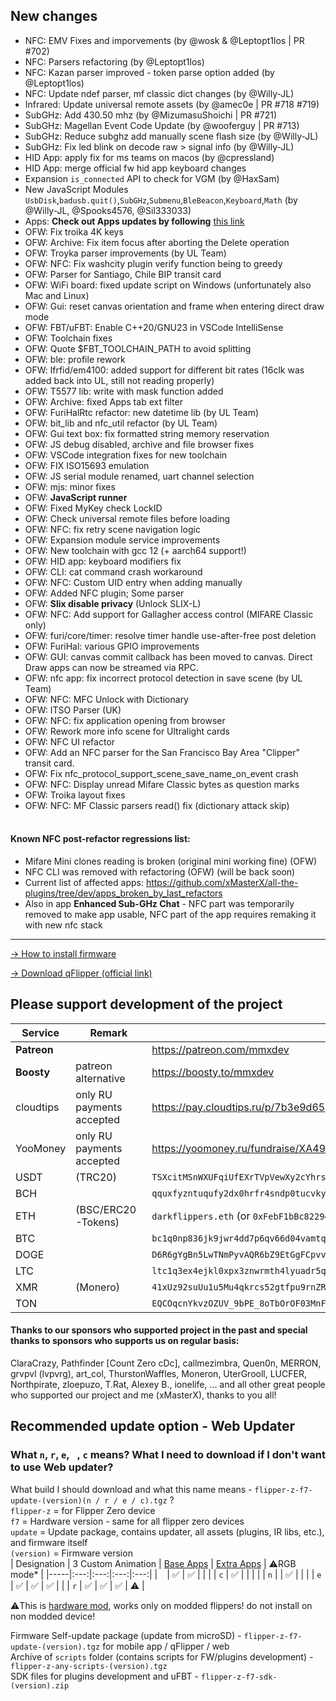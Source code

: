 ## New changes
* NFC: EMV Fixes and imporvements (by @wosk & @Leptopt1los | PR #702)
* NFC: Parsers refactoring (by @Leptopt1los)
* NFC: Kazan parser improved - token parse option added (by @Leptopt1los)
* NFC: Update ndef parser, mf classic dict changes (by @Willy-JL)
* Infrared: Update universal remote assets (by @amec0e | PR #718 #719)
* SubGHz: Add 430.50 mhz (by @MizumasuShoichi | PR #721)
* SubGHz: Magellan Event Code Update (by @wooferguy | PR #713)
* SubGHz: Reduce subghz add manually scene flash size (by @Willy-JL)
* SubGHz: Fix led blink on decode raw > signal info (by @Willy-JL)
* HID App: apply fix for ms teams on macos (by @cpressland)
* HID App: merge official fw hid app keyboard changes
* Expansion `is_connected` API to check for VGM (by @HaxSam)
* New JavaScript Modules `UsbDisk`,`badusb.quit()`,`SubGHz`,`Submenu`,`BleBeacon`,`Keyboard`,`Math` (by @Willy-JL, @Spooks4576, @Sil333033)
* Apps: **Check out Apps updates by following** [this link](https://github.com/xMasterX/all-the-plugins/commits/dev)
* OFW: Fix troika 4K keys
* OFW: Archive: Fix item focus after aborting the Delete operation
* OFW: Troyka parser improvements (by UL Team)
* OFW: NFC: Fix washcity plugin verify function being to greedy
* OFW: Parser for Santiago, Chile BIP transit card
* OFW: WiFi board: fixed update script on Windows (unfortunately also Mac and Linux)
* OFW: Gui: reset canvas orientation and frame when entering direct draw mode
* OFW: FBT/uFBT: Enable C++20/GNU23 in VSCode IntelliSense
* OFW: Toolchain fixes
* OFW: Quote $FBT_TOOLCHAIN_PATH to avoid splitting
* OFW: ble: profile rework
* OFW: lfrfid/em4100: added support for different bit rates (16clk was added back into UL, still not reading properly)
* OFW: T5577 lib: write with mask function added
* OFW: Archive: fixed Apps tab ext filter
* OFW: FuriHalRtc refactor: new datetime lib (by UL Team)
* OFW: bit_lib and nfc_util refactor (by UL Team)
* OFW: Gui text box: fix formatted string memory reservation
* OFW: JS debug disabled, archive and file browser fixes
* OFW: VSCode integration fixes for new toolchain
* OFW: FIX ISO15693 emulation
* OFW: JS serial module renamed, uart channel selection
* OFW: mjs: minor fixes
* OFW: **JavaScript runner**
* OFW: Fixed MyKey check LockID
* OFW: Check universal remote files before loading
* OFW: NFC: fix retry scene navigation logic 
* OFW: Expansion module service improvements
* OFW: New toolchain with gcc 12 (+ aarch64 support!)
* OFW: HID app: keyboard modifiers fix
* OFW: CLI: cat command crash workaround
* OFW: NFC: Custom UID entry when adding manually
* OFW: Added NFC plugin; Some parser
* OFW: **Slix disable privacy** (Unlock SLIX-L)
* OFW: NFC: Add support for Gallagher access control (MIFARE Classic only)
* OFW: furi/core/timer: resolve timer handle use-after-free post deletion
* OFW: FuriHal: various GPIO improvements
* OFW: GUI: canvas commit callback has been moved to canvas. Direct Draw apps can now be streamed via RPC.
* OFW: nfc app: fix incorrect protocol detection in save scene (by UL Team)
* OFW: NFC: MFC Unlock with Dictionary
* OFW: ITSO Parser (UK)
* OFW: NFC: fix application opening from browser
* OFW: Rework more info scene for Ultralight cards
* OFW: NFC UI refactor 
* OFW: Add an NFC parser for the San Francisco Bay Area "Clipper" transit card.
* OFW: Fix nfc_protocol_support_scene_save_name_on_event crash
* OFW: NFC: Display unread Mifare Classic bytes as question marks 
* OFW: Troika layout fixes
* OFW: NFC: MF Classic parsers read() fix (dictionary attack skip)
<br><br>
#### Known NFC post-refactor regressions list: 
- Mifare Mini clones reading is broken (original mini working fine) (OFW)
- NFC CLI was removed with refactoring (OFW) (will be back soon)
- Current list of affected apps: https://github.com/xMasterX/all-the-plugins/tree/dev/apps_broken_by_last_refactors
- Also in app **Enhanced Sub-GHz Chat** - NFC part was temporarily removed to make app usable, NFC part of the app requires remaking it with new nfc stack

----

[-> How to install firmware](https://github.com/DarkFlippers/unleashed-firmware/blob/dev/documentation/HowToInstall.md)

[-> Download qFlipper (official link)](https://flipperzero.one/update)

## Please support development of the project
|Service|Remark|Link/Wallet|
|-|-|-|
|**Patreon**||https://patreon.com/mmxdev|
|**Boosty**|patreon alternative|https://boosty.to/mmxdev|
|cloudtips|only RU payments accepted|https://pay.cloudtips.ru/p/7b3e9d65|
|YooMoney|only RU payments accepted|https://yoomoney.ru/fundraise/XA49mgQLPA0.221209|
|USDT|(TRC20)|`TSXcitMSnWXUFqiUfEXrTVpVewXy2cYhrs`|
|BCH||`qquxfyzntuqufy2dx0hrfr4sndp0tucvky4sw8qyu3`|
|ETH|(BSC/ERC20-Tokens)|`darkflippers.eth` (or `0xFebF1bBc8229418FF2408C07AF6Afa49152fEc6a`)|
|BTC||`bc1q0np836jk9jwr4dd7p6qv66d04vamtqkxrecck9`|
|DOGE||`D6R6gYgBn5LwTNmPyvAQR6bZ9EtGgFCpvv`|
|LTC||`ltc1q3ex4ejkl0xpx3znwrmth4lyuadr5qgv8tmq8z9`|
|XMR|(Monero)| `41xUz92suUu1u5Mu4qkrcs52gtfpu9rnZRdBpCJ244KRHf6xXSvVFevdf2cnjS7RAeYr5hn9MsEfxKoFDRSctFjG5fv1Mhn`|
|TON||`EQCOqcnYkvzOZUV_9bPE_8oTbOrOF03MnF-VcJyjisTZmpGf`|

#### Thanks to our sponsors who supported project in the past and special thanks to sponsors who supports us on regular basis:
ClaraCrazy, Pathfinder [Count Zero cDc], callmezimbra, Quen0n, MERRON, grvpvl (lvpvrg), art_col, ThurstonWaffles, Moneron, UterGrooll, LUCFER, Northpirate, zloepuzo, T.Rat, Alexey B., ionelife, ...
and all other great people who supported our project and me (xMasterX), thanks to you all!


## **Recommended update option - Web Updater**

### What `n`, `r`, `e`, ` `, `c` means? What I need to download if I don't want to use Web updater?
What build I should download and what this name means - `flipper-z-f7-update-(version)(n / r / e / c).tgz` ? <br>
`flipper-z` = for Flipper Zero device<br>
`f7` = Hardware version - same for all flipper zero devices<br>
`update` = Update package, contains updater, all assets (plugins, IR libs, etc.), and firmware itself<br>
`(version)` = Firmware version<br>
| Designation | 3 Custom Animation | [Base Apps](https://github.com/xMasterX/all-the-plugins#default-pack) | [Extra Apps](https://github.com/xMasterX/all-the-plugins#extra-pack) | ⚠️RGB mode* |
|-----|:---:|:---:|:---:|:---:|
| ` ` | ✅ | ✅ |  |  |
| `c` | ✅ |  |  |  |
| `n` |  | ✅ |  |  |
| `e` | ✅ | ✅ | ✅ |  |
| `r` | ✅ | ✅ | ✅ | ⚠️ |

⚠️This is [hardware mod](https://github.com/quen0n/flipperzero-firmware-rgb#readme), works only on modded flippers! do not install on non modded device!

Firmware Self-update package (update from microSD) - `flipper-z-f7-update-(version).tgz` for mobile app / qFlipper / web<br>
Archive of `scripts` folder (contains scripts for FW/plugins development) - `flipper-z-any-scripts-(version).tgz`<br>
SDK files for plugins development and uFBT - `flipper-z-f7-sdk-(version).zip`



